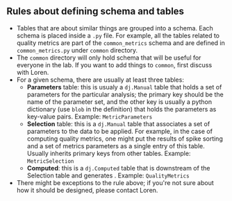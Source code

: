 ## Rules about defining schema and tables
* Tables that are about similar things are grouped into a schema. Each schema is placed inside a `.py` file. For example, all the tables related to quality metrics are part of the `common_metrics` schema and are defined in `common_metrics.py` under `common` directory. 
* The `common` directory will only hold schema that will be useful for everyone in the lab. If you want to add things to `common`, first discuss with Loren. 
* For a given schema, there are usually at least three tables:
  * __Parameters__ table: this is usualy a `dj.Manual` table that holds a set of parameters for the particular analysis; the primary key should be the name of the parameter set, and the other key is usually a python dictionary (use `blob` in the definition) that holds the parameters as key-value pairs. Example: `MetricParameters`
  * __Selection__ table: this is a `dj.Manual` table that associates a set of parameters to the data to be applied. For example, in the case of computing quality metrics, one might put the results of spike sorting and a set of metrics parameters as a single entry of this table. Usually inherits primary keys from other tables. Example: `MetricSelection`
  * __Computed__: this is a `dj.Computed` table that is downstream of the Selection table and generates . Example: `QualityMetrics`
* There might be exceptions to the rule above; if you're not sure about how it should be designed, please contact Loren.
